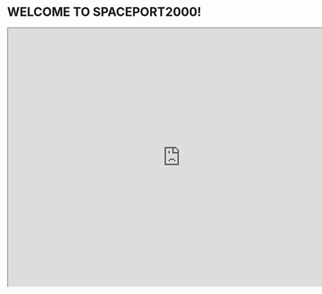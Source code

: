 <!DOCTYPE html>
<html lang="en">
<head>
<meta charset="UTF-8">
<meta name="viewport" content="width=device-width, initial-scale=1.0">
<title>SPACEPORT2000</title>
<script>
// Set your desired high score
const HIGH_SCORE = 2002;

// Function to call when the game sends a score
function checkGameCompletion(playerScore) {
  if(playerScore >= 2002) {
    // Show the button if the high score is met
    document.getElementById('next level').style.display = 'block';
  }
}

// Function to redirect to the Google Drive folder
function redirectToDrive() {
  window.location.href = 'https://drive.google.com/drive/folders/1wnGI1SQyVXdnYNavQONhBeKvKMUXS_FW';
}
</script>
</head>
<body>

<h1>WELCOME TO SPACEPORT2000!</h1>

<!-- Embed the arcade game -->
<iframe src="https://games.aarp.org/games/atari-asteroids" width="800" height="600"></iframe>

<!-- Button to redirect to Google Drive folder, hidden by default -->
<button id="next level" style="display: none;" onclick="redirectToDrive()">Go to Google Drive Folder</button>

</body>
</html>


